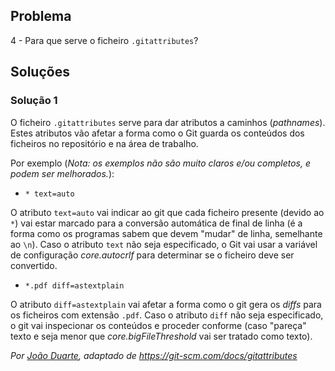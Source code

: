 ## Problema

4 - Para que serve o ficheiro `.gitattributes`?

## Soluções

### Solução 1

O ficheiro `.gitattributes` serve para dar atributos a caminhos (_pathnames_).
Estes atributos vão afetar a forma como o Git guarda os conteúdos dos ficheiros
no repositório e na área de trabalho.

Por exemplo (_Nota: os exemplos não são muito claros e/ou completos, e podem
ser melhorados._):

* `* text=auto`

O atributo `text=auto` vai indicar ao git que cada ficheiro presente (devido ao
`*`) vai estar marcado para a conversão automática de final de linha (é a forma
como os programas sabem que devem "mudar" de linha, semelhante ao `\n`). Caso
o atributo `text` não seja especificado, o Git vai usar a variável de
configuração _core.autocrlf_ para determinar se o ficheiro deve ser convertido.

* `*.pdf diff=astextplain`

O atributo `diff=astextplain` vai afetar a forma como o git gera os _diffs_ para
os ficheiros com extensão `.pdf`. Caso o atributo `diff` não seja especificado,
o git vai inspecionar os conteúdos e proceder conforme (caso "pareça" texto e
seja menor que _core.bigFileThreshold_ vai ser tratado como texto).

*Por [João Duarte](https://github.com/JoaoAlexandreDuarte), adaptado de https://git-scm.com/docs/gitattributes*
